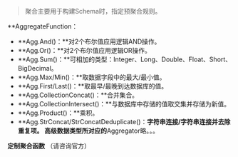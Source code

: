 
> 聚合主要用于构建Schema时，指定预聚合规则。

**AggregateFunction：
- **Agg.And()：**对2个布尔值应用逻辑AND操作。
- **Agg.Or()：**对2个布尔值应用逻辑OR操作。
- **Agg.Sum()：**可相加的类型：Integer、Long、Double、Float、Short、BigDecimal。
- **Agg.Max/Min()：**取数据字段中的最大/最小值。
- **Agg.First/Last()：**取最早/最晚到达数据库的值。
- **Agg.CollectionConcat()：**合并集合。
- **Agg.CollectionIntersect()：**与数据库中存储的值取交集并存储为新值。
- **Agg.Product()：**乘积。
- **Agg.StrConcat/StrConcatDeduplicate()：**字符串连接/字符串连接并去除重复项。
高级数据类型所对应的**Aggregator略。。。

**定制聚合函数**
（请咨询官方）
